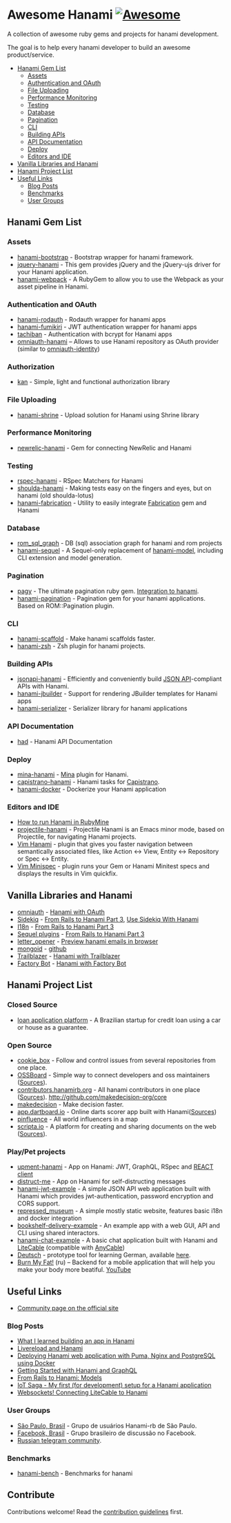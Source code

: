 # Awesome Hanami [![Awesome](https://cdn.rawgit.com/sindresorhus/awesome/d7305f38d29fed78fa85652e3a63e154dd8e8829/media/badge.svg)](https://github.com/sindresorhus/awesome)
A collection of awesome ruby gems and projects for hanami development.

The goal is to help every hanami developer to build an awesome product/service.

* [Hanami Gem List](#hanami-gem-list)
  * [Assets](#assets)
  * [Authentication and OAuth](#authentication-and-oauth)
  * [File Uploading](#file-uploading)
  * [Performance Monitoring](#performance-monitoring)
  * [Testing](#testing)
  * [Database](#database)
  * [Pagination](#pagination)
  * [CLI](#cli)
  * [Building APIs](#building-apis)
  * [API Documentation](#api-documentation)
  * [Deploy](#deploy)
  * [Editors and IDE](#editors-and-ide)
* [Vanilla Libraries and Hanami](#vanilla-libraries-and-hanami)
* [Hanami Project List](#hanami-project-list)
* [Useful Links](#useful-links)
  * [Blog Posts](#blog-posts)
  * [Benchmarks](#benchmarks)
  * [User Groups](#user-groups)

## Hanami Gem List
### Assets
* [hanami-bootstrap](https://github.com/davydovanton/hanami-bootstrap) - Bootstrap wrapper for hanami framework.
* [jquery-hanami](https://rubygems.org/gems/jquery-hanami) - This gem provides jQuery and the jQuery-ujs driver for your Hanami application.
* [hanami-webpack](https://github.com/samuelsimoes/hanami-webpack) - A RubyGem to allow you to use the Webpack as your asset pipeline in Hanami.

### Authentication and OAuth
* [hanami-rodauth](https://github.com/davydovanton/hanami-rodauth) - Rodauth wrapper for hanami apps
* [hanami-fumikiri](https://github.com/theCrab/hanami-fumikiri) - JWT authentication wrapper for hanami apps
* [tachiban](https://github.com/sebastjan-hribar/tachiban) - Authentication with bcrypt for Hanami apps
* [omniauth-hanami](https://github.com/katafrakt/omniauth-hanami) – Allows to use Hanami repository as OAuth provider (similar to [omniauth-identity](https://github.com/intridea/omniauth-identity))

### Authorization
* [kan](https://github.com/davydovanton/kan) - Simple, light and functional authorization library

### File Uploading
* [hanami-shrine](https://github.com/katafrakt/hanami-shrine) - Upload solution for Hanami using Shrine library

### Performance Monitoring
* [newrelic-hanami](https://github.com/artemeff/newrelic-hanami) - Gem for connecting NewRelic and Hanami

### Testing
* [rspec-hanami](https://github.com/davydovanton/rspec-hanami) - RSpec Matchers for Hanami
* [shoulda-hanami](https://github.com/mcorp/shoulda-hanami) - Making tests easy on the fingers and eyes, but on hanami (old shoulda-lotus)
* [hanami-fabrication](https://github.com/jodosha/hanami-fabrication) - Utility to easily integrate [Fabrication](https://www.fabricationgem.org/) gem and Hanami

### Database
* [rom_sql_graph](https://github.com/davydovanton/rom_sql_graph) - DB (sql) association graph for hanami and rom projects
* [hanami-sequel](https://github.com/malin-as/hanami-sequel) - A Sequel-only replacement of [hanami-model](https://github.com/hanami/model), including CLI extension and model generation.

### Pagination
* [pagy](https://github.com/ddnexus/pagy) - The ultimate pagination ruby gem. [Integration to hanami](http://katafrakt.me/2018/06/01/integrating-pagy-with-hanami/).
* [hanami-pagination](https://github.com/davydovanton/hanami-pagination) - Pagination gem for your hanami applications. Based on ROM::Pagination plugin.

### CLI
* [hanami-scaffold](https://github.com/davydovanton/hanami-scaffold) - Make hanami scaffolds faster.
* [hanami-zsh](https://github.com/davydovanton/hanami-zsh) - Zsh plugin for hanami projects.

### Building APIs
* [jsonapi-hanami](http://jsonapi-rb.org) - Efficiently and conveniently build [JSON API](http://jsonapi.org)-compliant APIs with Hanami.
* [hanami-jbuilder](https://github.com/vladfaust/hanami-jbuilder) - Support for rendering JBuilder templates for Hanami apps
* [hanami-serializer](https://github.com/davydovanton/hanami-serializer) - Serializer library for hanami applications

### API Documentation
* [had](https://github.com/nsheremet/had) - Hanami API Documentation

### Deploy
* [mina-hanami](https://github.com/mgrachev/mina-hanami) - [Mina](https://github.com/mina-deploy/mina) plugin for Hanami.
* [capistrano-hanami](https://github.com/mgrachev/capistrano-hanami) - Hanami tasks for [Capistrano](https://github.com/capistrano/capistrano).
* [hanami-docker](https://github.com/gruz0/hanami-docker) - Dockerize your Hanami application

### Editors and IDE
* [How to run Hanami in RubyMine](https://medium.com/@tetyanachupryna/how-to-run-hanami-in-rubymine-dff342cb0114#.7jb2bjq9f)
* [projectile-hanami](https://github.com/avdgaag/projectile-hanami) - Projectile Hanami is an Emacs minor mode, based on Projectile, for navigating Hanami projects.
* [Vim Hanami](https://github.com/sovetnik/vim-hanami) - plugin that gives you faster navigation between semantically associated files, like Action <-> View, Entity <-> Repository or Spec <-> Entity.
* [Vim Minispec](https://github.com/sovetnik/vim-minispec) - plugin runs your Gem or Hanami Minitest specs and displays the results in Vim quickfix.

## Vanilla Libraries and Hanami
* [omniauth](https://github.com/intridea/omniauth) - [Hanami with OAuth](http://codetunes.com/2016/hanami-with-oauth/)
* [Sidekiq](http://sidekiq.org) - [From Rails to Hanami Part 3](http://rpanachi.com/2016/04/25/from-rails-to-hanami-part3-sidekiq-workers-i18n-timezone-issues-core-ext), [Use Sidekiq With Hanami](http://www.strauss.io/blog/2016-use-sidekiq-with-hanami.html)
* [I18n](https://github.com/svenfuchs/i18n) - [From Rails to Hanami Part 3](http://rpanachi.com/2016/04/25/from-rails-to-hanami-part3-sidekiq-workers-i18n-timezone-issues-core-ext)
* [Sequel plugins](http://sequel.jeremyevans.net/plugins.html) - [From Rails to Hanami Part 3](http://rpanachi.com/2016/04/25/from-rails-to-hanami-part3-sidekiq-workers-i18n-timezone-issues-core-ext)
* [letter_opener](https://github.com/ryanb/letter_opener) - [Preview hanami emails in browser](http://blog.davydovanton.com/2016/05/21/preview-hanami-emails-in-browser/)
* [mongoid](https://github.com/mongodb/mongoid) - [github](https://github.com/michalvalasek/hanami-mongoid)
* [Trailblazer](https://github.com/apotonick/trailblazer) - [Hanami with Trailblazer](https://github.com/apotonick/gemgem-hanami)
* [Factory Bot](https://github.com/thoughtbot/factory_bot) - [Hanami with Factory Bot](https://gist.github.com/rafaels88/8437edababcf38ee193b2ba0265e78b9)

## Hanami Project List
### Closed Source
* [loan application platform](http://creditas.com.br) - A Brazilian startup for credit loan using a car or house as a guarantee.

### Open Source
* [cookie_box](https://github.com/davydovanton/cookie_box) - Follow and control issues from several repositories from one place.
* [OSSBoard](http://www.ossboard.org) - Simple way to connect developers and oss maintainers ([Sources](https://github.com/davydovanton/ossboard)).
* [contributors.hanamirb.org](http://contributors.hanamirb.org) - All hanami contributors in one place ([Sources](https://github.com/hanami/contributors)).
http://github.com/makedecision-org/core
* [makedecision](http://github.com/makedecision-org/core) - Make decision faster.
* [app.dartboard.io](http://app.dartboard.io) - Online darts scorer app built with Hanami([Sources](https://github.com/stravid/datsu-api))
* [pinfluence](https://github.com/prosi-org/pinfluence) - All world influencers in a map
* [scripta.io](http://www.scripta.io/home) - A platform for creating and sharing documents on the web ([Sources](https://github.com/jxxcarlson/noteshare)).

### Play/Pet projects
* [upment-hanami](https://github.com/AlexanderMint/upment-hanami) - App on Hanami: JWT, GraphQL, RSpec and [REACT client](https://github.com/AlexanderMint/upment-client)
* [distruct-me](https://github.com/MorozovaLiuda/distruct-me) - App on Hanami for self-distructing messages
* [hanami-jwt-example](https://github.com/nickgnd/hanami-jwt-example) - A simple JSON API web application built with Hanami which provides jwt-authentication, password encryption and CORS support.
* [repressed_museum](https://github.com/vasspilka/repressed_museum) - A simple mostly static website, features basic i18n and docker integration
* [bookshelf-delivery-example](https://github.com/bruz/bookshelf-delivery-example) - An example app with a web GUI, API and CLI using shared interactors.
* [hanami-chat-example](https://github.com/nickgnd/hanami-chat-example) - A basic chat application built with Hanami and [LiteCable](https://github.com/palkan/litecable) (compatible with [AnyCable](http://anycable.io/))
* [Deutsch](https://github.com/mjacobus/deutsch) - prototype tool for learning German, available [here](http://salat.netapps.website/).
* [Burn My Fat!](https://github.com/burn-my-fat/web) (ru) – Backend for a mobile application that will help you make your body more beatiful. [YouTube](https://www.youtube.com/channel/UCDAXAwUlu-lIbjRXCUtc6oA)

## Useful Links
* [Community page on the official site](http://hanamirb.org/community/)

### Blog Posts
* [What I learned building an app in Hanami](https://rossta.net/blog/what-i-learned-about-hanami.html)
* [Livereload and Hanami](https://defman.me/blog/hanami-love-livereload/)
* [Deploying Hanami web application with Puma, Nginx and PostgreSQL using Docker](http://codrspace.com/sebastjan-hribar/deploying-hanami-web-application-with-puma-nginx-postgresql/)
* [Getting Started with Hanami and GraphQL](https://blog.simplificator.com/2016/12/07/getting-started-with-hanami-and-graphql/)
* [From Rails to Hanami: Models](https://blog.codeminer42.com/from-rails-to-hanami-models-d1175d2d5b33)
* [IoT Saga - My first (for development) setup for a Hanami application](http://gabrielmalakias.com.br/hanami/iot/docker/2017/02/14/iot-saga-my-setup-for-a-hanami-application.html)
* [Websockets! Connecting LiteCable to Hanami](http://gabrielmalakias.com.br/ruby/hanami/iot/2017/05/26/websockets-connecting-litecable-to-hanami.html)

### User Groups
* [São Paulo, Brasil](https://twitter.com/hanamirb_sp) - Grupo de usuários Hanami-rb de São Paulo.
* [Facebook, Brasil](https://www.facebook.com/groups/1415625271796799) - Grupo brasileiro de discussão no Facebook.
* [Russian telegram community](https://t.me/hanamirb_ru).

### Benchmarks
* [hanami-bench](https://github.com/davydovanton/hanami-bench) - Benchmarks for hanami

## Contribute
Contributions welcome! Read the [contribution guidelines](contributing.md) first.
